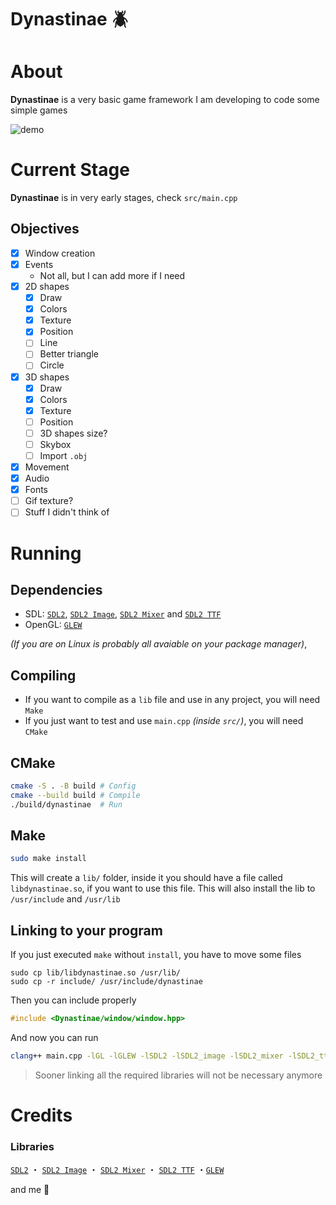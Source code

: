 # Dynastinae 🪲
# About
**Dynastinae** is a very basic game framework I am developing to code some simple games

![demo](media/demo.gif)
<!-- ![demo2](media/demo2.png) -->
<!-- ![demo3](media/demo3.png) -->

# Current Stage
**Dynastinae** is in very early stages, check `src/main.cpp`

## Objectives
- [X] Window creation
- [X] Events
    + Not all, but I can add more if I need
- [X] 2D shapes
    + [X] Draw
    + [X] Colors
    + [X] Texture
    + [X] Position
    + [ ] Line
    + [ ] Better triangle
    + [ ] Circle
- [X] 3D shapes
    + [X] Draw
    + [X] Colors
    + [X] Texture
    + [ ] Position
    + [ ] 3D shapes size?
    + [ ] Skybox
    + [ ] Import `.obj`
- [X] Movement
- [X] Audio
- [X] Fonts
- [ ] Gif texture?
- [ ] Stuff I didn't think of

# Running
## Dependencies
- SDL: [`SDL2`](https://www.libsdl.org/), [`SDL2 Image`](https://wiki.libsdl.org/SDL2_image/FrontPage), [`SDL2 Mixer`](https://www.libsdl.org/projects/mixer/) and [`SDL2 TTF`](https://wiki.libsdl.org/SDL2_ttf/FrontPage)
- OpenGL: [`GLEW`](https://glew.sourceforge.net/)

*(If you are on Linux is probably all avaiable on your package manager)*,

## Compiling
- If you want to compile as a `lib` file and use in any project, you will need `Make`
- If you just want to test and use `main.cpp` *(inside `src/`)*, you will need `CMake`

## CMake
```sh
cmake -S . -B build # Config
cmake --build build # Compile
./build/dynastinae  # Run
```

## Make
```sh
sudo make install
```
This will create a `lib/` folder, inside it you should have a file called `libdynastinae.so`, if you want to use this file. This will also install the lib to `/usr/include` and `/usr/lib`

## Linking to your program
<!--
### Locally
Move `include` folder to your project

Let's say you have a file called `main.cpp` importing **dynastinae**, you should include with `""`:
```cpp
#include "include/dynastinae/window/window.hpp"
```

To run the program with `dynastinae` linked, you should run the following command:
```sh
clang++ main.cpp -lSDL2 -lSDL2_image -lGL -lGLEW -L. -ldynastinae -o game
```

### Globally
Alternativally, to not have to use `-L.` flag, you can move `libdynastinae.so` to `/usr/lib` and **Dynastinae**'s include folder to `/usr/include`,
 this way you don't need to move `libdynastinae.so` to every project you want to use it
-->

If you just executed `make` without `install`, you have to move some files
```
sudo cp lib/libdynastinae.so /usr/lib/
sudo cp -r include/ /usr/include/dynastinae
```

Then you can include properly
```cpp
#include <Dynastinae/window/window.hpp>
```

And now you can run
```sh
clang++ main.cpp -lGL -lGLEW -lSDL2 -lSDL2_image -lSDL2_mixer -lSDL2_ttf -ldynastinae -o game
```

>Sooner linking all the required libraries will not be necessary anymore

# Credits
### Libraries
[`SDL2`](https://www.libsdl.org/) ・ [`SDL2 Image`](https://wiki.libsdl.org/SDL2_image/FrontPage) ・ [`SDL2 Mixer`](https://www.libsdl.org/projects/mixer/) ・ [`SDL2 TTF`](https://wiki.libsdl.org/SDL2_ttf/FrontPage) ・[`GLEW`](https://glew.sourceforge.net/)

and me 🦇 
